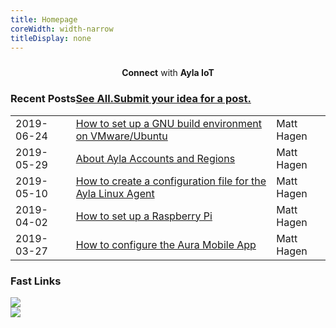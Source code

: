 ```yaml
---
title: Homepage
coreWidth: width-narrow
titleDisplay: none
---
```


<div class="row justify-content-center" style="margin-top:24px;">
<div class="col-md-12" style="display:flex;justify-content:center;align-items:center;">
<span class="tagline"><b>Connect</b> with <b>Ayla IoT</b></span>
</div>
</div>

<!--
<div class="row justify-content-center" style="margin-top:24px;">
<div class="col-md-6">
<div class="input-group mb-3">
<input id="search-box" type="text" class="form-control" placeholder="Search">
<div class="input-group-append">
<button id="search-button" class="btn btn-go" type="button"><img src="/assets/images/mag.png" width="16" style="margin:0 !important;"></button>
</div>
</div>
</div>
</div>
-->

<div class="row">
<div class="col-sm-12">
<h3>Recent Posts<span class="heading-subtext"><a href="/posts">See All.</a></span><span class="heading-subtext"><a href="/contact">Submit your idea for a post.</a></span></h3>
<table style="width:100%;">
<tr><td>2019-06-24</td><td><a href="/posts/how-to-set-up-a-gnu-build-environment-on-vmware-ubuntu">How to set up a GNU build environment on VMware/Ubuntu</a></td><td>Matt Hagen</td></tr>
<tr><td>2019-05-29</td><td><a href="/posts/about-ayla-accounts-and-regions">About Ayla Accounts and Regions</a></td><td>Matt Hagen</td></tr>
<tr><td>2019-05-10</td><td><a href="/posts/how-to-create-a-configuration-file-for-the-ayla-linux-agent">How to create a configuration file for the Ayla Linux Agent</a></td><td>Matt Hagen</td></tr>
<tr><td>2019-04-02</td><td><a href="/posts/how-to-set-up-a-raspberry-pi">How to set up a Raspberry Pi</a></td><td>Matt Hagen</td></tr>
<tr><td>2019-03-27</td><td><a href="/posts/how-to-configure-the-aura-mobile-app">How to configure the Aura Mobile App</a></td><td>Matt Hagen</td></tr>
</table>
</div>
</div>

<div class="row">
<div class="col-sm-12">
<h3>Fast Links</h3>
</div>
<div class="col-md-6 col-sm-12 mb-3">
<a href="/content/ayla-development-kit/"><img src="/assets/images/ayla-development-kit.png" class="img-fluid" style="margin:0 !important;"></a>
</div>
<div class="col-md-6 col-sm-12">
<a href="/content/ayla-linux-agent/"><img src="/assets/images/ayla-linux-agent.png" class="img-fluid" style="margin:0 !important;"></a>
</div>
</div>
